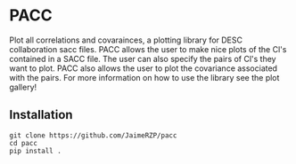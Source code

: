 # PACC
Plot all correlations and covarainces, a plotting library for DESC collaboration sacc files. 
PACC allows the user to make nice plots of the Cl's contained in a SACC file. 
The user can also specify the pairs of Cl's they want to plot.
PACC also allows the user to plot the covariance associated with the pairs. 
For more information on how to use the library see the plot gallery!

## Installation
```
git clone https://github.com/JaimeRZP/pacc
cd pacc
pip install .
```
